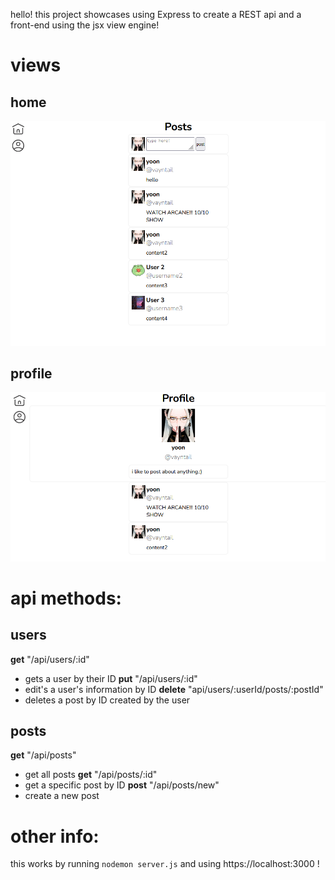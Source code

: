 hello! this project showcases using Express to create a REST api and a front-end using the jsx view engine!

# views

## home

![alt text](/github-readme-imgs/home.png)

## profile

![alt text](/github-readme-imgs/profile.png)

# api methods:

## users

**get** "/api/users/:id"

- gets a user by their ID
  **put** "/api/users/:id"
- edit's a user's information by ID
  **delete** "api/users/:userId/posts/:postId"
- deletes a post by ID created by the user

## posts

**get** "/api/posts"

- get all posts
  **get** "/api/posts/:id"
- get a specific post by ID
  **post** "/api/posts/new"
- create a new post

# other info:

this works by running `nodemon server.js` and using https://localhost:3000 !
